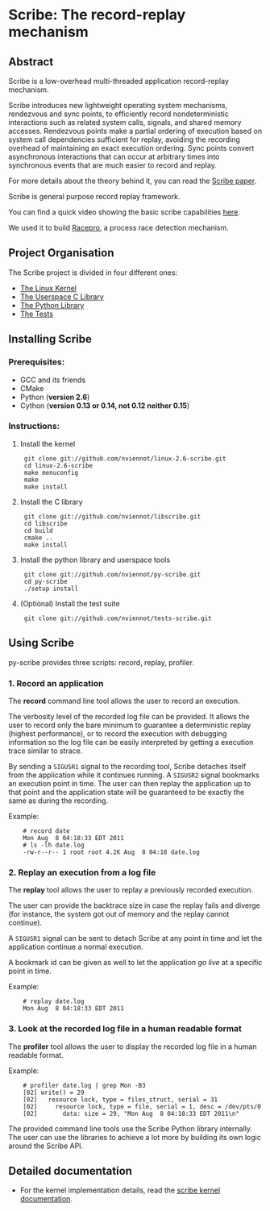 Scribe: The record-replay mechanism
=====================================

Abstract
--------

Scribe is a low-overhead multi-threaded application record-replay mechanism.

Scribe introduces new lightweight operating system mechanisms, rendezvous and
sync points, to efficiently record nondeterministic interactions such as
related system calls, signals, and shared memory accesses.  Rendezvous points
make a partial ordering of execution based on system call dependencies
sufficient for replay, avoiding the recording overhead of maintaining an exact
execution ordering.  Sync points convert asynchronous interactions that can
occur at arbitrary times into synchronous events that are much easier to
record and replay.

For more details about the theory behind it, you can read the
[Scribe paper](http://www.ncl.cs.columbia.edu/publications/sigmetrics2010_scribe.pdf).

Scribe is general purpose record replay framework.

You can find a quick video showing the basic scribe capabilities [here](http://vimeo.com/29125502).

We used it to build [Racepro](http://rcs.cs.columbia.edu/papers/racepro-sosp11.pdf),
a process race detection mechanism.


Project Organisation
---------------------

The Scribe project is divided in four different ones:

- [The Linux Kernel](/nviennot/linux-2.6-scribe)
- [The Userspace C Library](/nviennot/libscribe)
- [The Python Library](/nviennot/py-scribe)
- [The Tests](/nviennot/tests-scribe)

Installing Scribe
---------------------

### Prerequisites:

- GCC and its friends
- CMake
- Python (**version 2.6**)
- Cython (**version 0.13 or 0.14, not 0.12 neither 0.15**)

### Instructions:

1. Install the kernel

        git clone git://github.com/nviennot/linux-2.6-scribe.git
        cd linux-2.6-scribe
        make menuconfig
        make
        make install

2. Install the C library

        git clone git://github.com/nviennot/libscribe.git
        cd libscribe
        cd build
        cmake ..
        make install

3. Install the python library and userspace tools

        git clone git://github.com/nviennot/py-scribe.git
        cd py-scribe
        ./setup install

4. (Optional) Install the test suite

        git clone git://github.com/nviennot/tests-scribe.git

Using Scribe
-------------

py-scribe provides three scripts: record, replay, profiler.

### 1. Record an application

The __record__ command line tool allows the user to record an execution.

The verbosity level of the recorded log file can be provided. It allows the
user to record only the bare minimum to guarantee a deterministic replay
(highest performance), or to record the execution with debugging information so
the log file can be easily interpreted by getting a execution trace similar to
strace.

By sending a `SIGUSR1` signal to the recording tool, Scribe detaches itself
from the application while it continues running.
A `SIGUSR2` signal bookmarks an execution point in time. The user can then
replay the application up to that point and the application state will be
guaranteed to be exactly the same as during the recording.

Example:

        # record date
        Mon Aug  8 04:18:33 EDT 2011
        # ls -lh date.log
        -rw-r--r-- 1 root root 4.2K Aug  8 04:18 date.log

### 2. Replay an execution from a log file

The __replay__ tool allows the user to replay a previously recorded execution.

The user can provide the backtrace size in case the replay fails and diverge
(for instance, the system got out of memory and the replay cannot continue).

A `SIGUSR1` signal can be sent to detach Scribe at any point in time and let the
application continue a normal execution.

A bookmark id can be given as well to let the application _go live_ at a
specific point in time.

Example:

        # replay date.log
        Mon Aug  8 04:18:33 EDT 2011

### 3. Look at the recorded log file in a human readable format

The __profiler__ tool allows the user to display the recorded log file in a human readable format.

Example:

        # profiler date.log | grep Mon -B3
        [02] write() = 29
        [02]   resource lock, type = files_struct, serial = 31
        [02]     resource lock, type = file, serial = 1, desc = /dev/pts/0
        [02]       data: size = 29, "Mon Aug  8 04:18:33 EDT 2011\n"

The provided command line tools use the Scribe Python library internally.
The user can use the libraries to achieve a lot more by building its own logic
around the Scribe API.

Detailed documentation
-----------------------

- For the kernel implementation details, read the
[scribe kernel documentation](/nviennot/linux-2.6-scribe/blob/master/Documentation/scribe.md).

